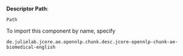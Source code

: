   

**Descriptor Path**:
```
Path
```
To import this component by name, specify

<code>de.julielab.jcore.ae.opennlp.chunk.desc.jcore-opennlp-chunk-ae-biomedical-english</code>
